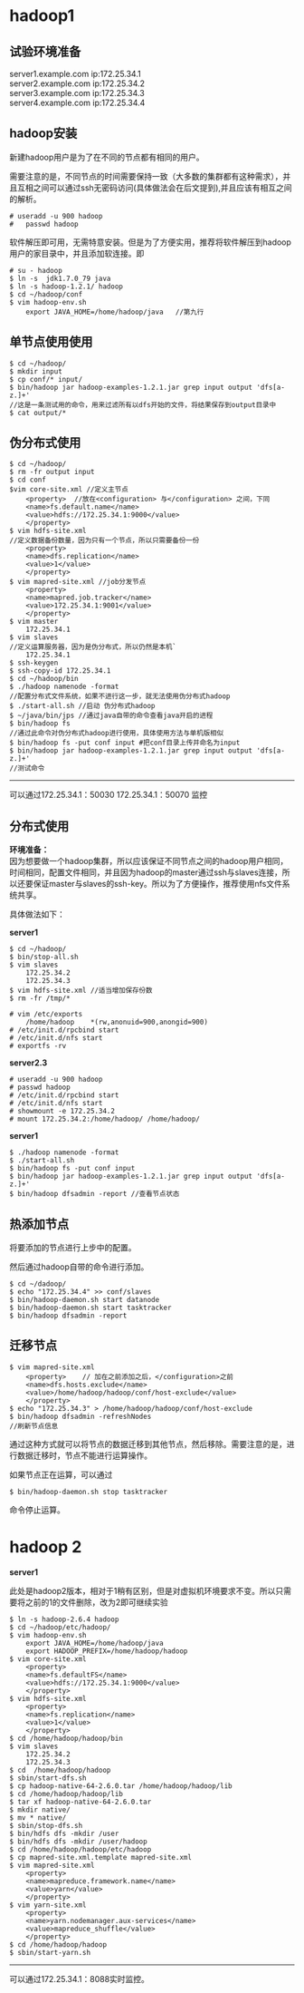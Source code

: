 # hadoop1

## 试验环境准备

server1.example.com ip:172.25.34.1    
server2.example.com ip:172.25.34.2    
server3.example.com ip:172.25.34.3    
server4.example.com ip:172.25.34.4    


## hadoop安装

新建hadoop用户是为了在不同的节点都有相同的用户。

需要注意的是，不同节点的时间需要保持一致（大多数的集群都有这种需求），并且互相之间可以通过ssh无密码访问(具体做法会在后文提到),并且应该有相互之间的解析。

    # useradd -u 900 hadoop
    #   passwd hadoop

软件解压即可用，无需特意安装。但是为了方便实用，推荐将软件解压到hadoop用户的家目录中，并且添加软连接。即

    # su - hadoop
    $ ln -s  jdk1.7.0_79 java
    $ ln -s hadoop-1.2.1/ hadoop
    $ cd ~/hadoop/conf
    $ vim hadoop-env.sh
        export JAVA_HOME=/home/hadoop/java   //第九行

##  单节点使用使用



    $ cd ~/hadoop/
    $ mkdir input 
    $ cp conf/* input/
    $ bin/hadoop jar hadoop-examples-1.2.1.jar grep input output 'dfs[a-z.]+'  
    //这是一条测试用的命令，用来过滤所有以dfs开始的文件，将结果保存到output目录中
    $ cat output/*

## 伪分布式使用

    $ cd ~/hadoop/ 
    $ rm -fr output input 
    $ cd conf 
    $vim core-site.xml //定义主节点
        <property>  //放在<configuration> 与</configuration> 之间，下同
        <name>fs.default.name</name>   
        <value>hdfs://172.25.34.1:9000</value>
        </property>
    $ vim hdfs-site.xml 
    //定义数据备份数量，因为只有一个节点，所以只需要备份一份
        <property>
        <name>dfs.replication</name>
        <value>1</value>
        </property>
    $ vim mapred-site.xml //job分发节点
        <property>
        <name>mapred.job.tracker</name>
        <value>172.25.34.1:9001</value>
        </property>
    $ vim master
        172.25.34.1
    $ vim slaves 
    //定义运算服务器，因为是伪分布式，所以仍然是本机`
        172.25.34.1
    $ ssh-keygen
    $ ssh-copy-id 172.25.34.1
    $ cd ~/hadoop/bin
    $ ./hadoop namenode -format 
    //配置分布式文件系统，如果不进行这一步，就无法使用伪分布式hadoop
    $ ./start-all.sh //启动 伪分布式hadoop 
    $ ~/java/bin/jps //通过java自带的命令查看java开启的进程
    $ bin/hadoop fs 
    //通过此命令对伪分布式hadoop进行使用，具体使用方法与单机版相似 
    $ bin/hadoop fs -put conf input #把conf目录上传并命名为input 
    $ bin/hadoop jar hadoop-examples-1.2.1.jar grep input output 'dfs[a-z.]+' 
    //测试命令
***

可以通过172.25.34.1：50030  172.25.34.1：50070 监控

## 分布式使用

**环境准备：**   
因为想要做一个hadoop集群，所以应该保证不同节点之间的hadoop用户相同，时间相同，配置文件相同，并且因为hadoop的master通过ssh与slaves连接，所以还要保证master与slaves的ssh-key。所以为了方便操作，推荐使用nfs文件系统共享。

具体做法如下：

**server1**

    $ cd ~/hadoop/ 
    $ bin/stop-all.sh 
    $ vim slaves 
        172.25.34.2
        172.25.34.3
    $ vim hdfs-site.xml //适当增加保存份数 
    $ rm -fr /tmp/* 

    # vim /etc/exports 
        /home/hadoop	*(rw,anonuid=900,anongid=900)
    # /etc/init.d/rpcbind start 
    # /etc/init.d/nfs start 
    # exportfs -rv

**server2.3**

    # useradd -u 900 hadoop 
    # passwd hadoop 
    # /etc/init.d/rpcbind start 
    # /etc/init.d/nfs start 
    # showmount -e 172.25.34.2
    # mount 172.25.34.2:/home/hadoop/ /home/hadoop/ 

**server1**

    $ ./hadoop namenode -format
    $ ./start-all.sh
    $ bin/hadoop fs -put conf input
    $ bin/hadoop jar hadoop-examples-1.2.1.jar grep input output 'dfs[a-z.]+'
    $ bin/hadoop dfsadmin -report //查看节点状态

## 热添加节点

将要添加的节点进行上步中的配置。

然后通过hadoop自带的命令进行添加。

    $ cd ~/dadoop/
    $ echo "172.25.34.4" >> conf/slaves
    $ bin/hadoop-daemon.sh start datanode
    $ bin/hadoop-daemon.sh start tasktracker
    $ bin/hadoop dfsadmin -report

## 迁移节点

    $ vim mapred-site.xml
        <property>    // 加在之前添加之后，</configuration>之前
        <name>dfs.hosts.exclude</name>
        <value>/home/hadoop/hadoop/conf/host-exclude</value>
        </property>
    $ echo "172.25.34.3" > /home/hadoop/hadoop/conf/host-exclude
    $ bin/hadoop dfsadmin -refreshNodes 
    //刷新节点信息

通过这种方式就可以将节点的数据迁移到其他节点，然后移除。需要注意的是，进行数据迁移时，节点不能进行运算操作。

如果节点正在运算，可以通过

    $ bin/hadoop-daemon.sh stop tasktracker

命令停止运算。



# hadoop 2

**server1**

此处是hadoop2版本，相对于1稍有区别，但是对虚拟机环境要求不变。所以只需要将之前的1的文件删除，改为2即可继续实验

    $ ln -s hadoop-2.6.4 hadoop
    $ cd ~/hadoop/etc/hadoop/
    $ vim hadoop-env.sh
        export JAVA_HOME=/home/hadoop/java
        export HADOOP_PREFIX=/home/hadoop/hadoop
    $ vim core-site.xml 
        <property>
        <name>fs.defaultFS</name>
        <value>hdfs://172.25.34.1:9000</value>
        </property>
    $ vim hdfs-site.xml
        <property>
        <name>fs.replication</name>
        <value>1</value>
        </property>
    $ cd /home/hadoop/hadoop/bin
    $ vim slaves
        172.25.34.2
        172.25.34.3
    $ cd  /home/hadoop/hadoop
    $ sbin/start-dfs.sh
    $ cp hadoop-native-64-2.6.0.tar /home/hadoop/hadoop/lib 
    $ cd /home/hadoop/hadoop/lib 
    $ tar xf hadoop-native-64-2.6.0.tar 
    $ mkdir native/ 
    $ mv * native/ 
    $ sbin/stop-dfs.sh  
    $ bin/hdfs dfs -mkdir /user 
    $ bin/hdfs dfs -mkdir /user/hadoop
    $ cd /home/hadoop/hadoop/etc/hadoop
    $ cp mapred-site.xml.template mapred-site.xml
    $ vim mapred-site.xml
        <property>
        <name>mapreduce.framework.name</name>
        <value>yarn</value>
        </property>
    $ vim yarn-site.xml 
        <property>
        <name>yarn.nodemanager.aux-services</name>
        <value>mapreduce_shuffle</value>
        </property>
    $ cd /home/hadoop/hadoop
    $ sbin/start-yarn.sh 
***
可以通过172.25.34.1：8088实时监控。